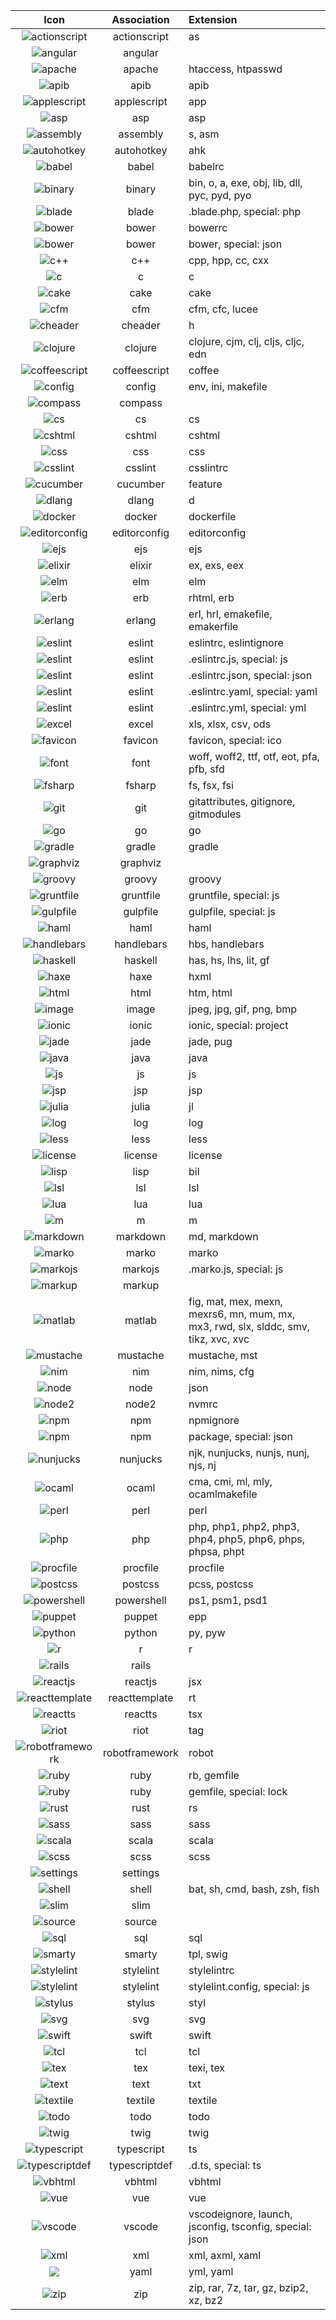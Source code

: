 | Icon | Association | Extension |
|:---:|:---:|:---|
| ![actionscript](icons/file_type_actionscript@2x.png)   | actionscript | as |
| ![angular](icons/file_type_angular@2x.png) | angular |  |
| ![apache](icons/file_type_apache@2x.png) | apache | htaccess, htpasswd |
| ![apib](icons/file_type_apib@2x.png) | apib | apib |
| ![applescript](icons/file_type_applescript@2x.png) | applescript | app |
| ![asp](icons/file_type_asp@2x.png) | asp | asp |
| ![assembly](icons/file_type_assembly@2x.png) | assembly | s, asm |
| ![autohotkey](icons/file_type_autohotkey@2x.png) | autohotkey | ahk |
| ![babel](icons/file_type_babel@2x.png) | babel | babelrc |
| ![binary](icons/file_type_binary@2x.png) | binary | bin, o, a, exe, obj, lib, dll, pyc, pyd, pyo |
| ![blade](icons/file_type_blade@2x.png) | blade | .blade.php, special: php |
| ![bower](icons/file_type_bower@2x.png) | bower | bowerrc |
| ![bower](icons/file_type_bower@2x.png) | bower | bower, special: json |
| ![c++](icons/file_type_c++@2x.png) | c++ | cpp, hpp, cc, cxx |
| ![c](icons/file_type_c@2x.png) | c | c |
| ![cake](icons/file_type_cake@2x.png) | cake | cake |
| ![cfm](icons/file_type_cfm@2x.png) | cfm | cfm, cfc, lucee |
| ![cheader](icons/file_type_cheader@2x.png) | cheader | h |
| ![clojure](icons/file_type_clojure@2x.png) | clojure | clojure, cjm, clj, cljs, cljc, edn |
| ![coffeescript](icons/file_type_coffeescript@2x.png) | coffeescript | coffee |
| ![config](icons/file_type_config@2x.png) | config | env, ini, makefile |
| ![compass](icons/file_type_compass@2x.png) | compass |   |
| ![cs](icons/file_type_cs@2x.png) | cs | cs |
| ![cshtml](icons/file_type_cshtml@2x.png) | cshtml | cshtml |
| ![css](icons/file_type_css@2x.png) | css | css |
| ![csslint](icons/file_type_csslint@2x.png) | csslint | csslintrc |
| ![cucumber](icons/file_type_cucumber@2x.png) | cucumber | feature |
| ![dlang](icons/file_type_dlang@2x.png) | dlang | d |
| ![docker](icons/file_type_docker@2x.png) | docker | dockerfile |
| ![editorconfig](icons/file_type_editorconfig@2x.png) | editorconfig | editorconfig |
| ![ejs](icons/file_type_ejs@2x.png) | ejs | ejs |
| ![elixir](icons/file_type_elixir@2x.png) | elixir | ex, exs, eex |
| ![elm](icons/file_type_elm@2x.png) | elm | elm |
| ![erb](icons/file_type_erb@2x.png) | erb | rhtml, erb |
| ![erlang](icons/file_type_erlang@2x.png) | erlang | erl, hrl, emakefile, emakerfile |
| ![eslint](icons/file_type_eslint@2x.png) | eslint | eslintrc, eslintignore |
| ![eslint](icons/file_type_eslint@2x.png) | eslint | .eslintrc.js, special: js |
| ![eslint](icons/file_type_eslint@2x.png) | eslint | .eslintrc.json, special: json |
| ![eslint](icons/file_type_eslint@2x.png) | eslint | .eslintrc.yaml, special: yaml |
| ![eslint](icons/file_type_eslint@2x.png) | eslint | .eslintrc.yml, special: yml |
| ![excel](icons/file_type_excel@2x.png) | excel | xls, xlsx, csv, ods |
| ![favicon](icons/file_type_favicon@2x.png) | favicon | favicon, special: ico |
| ![font](icons/file_type_font@2x.png) | font | woff, woff2, ttf, otf, eot, pfa, pfb, sfd |
| ![fsharp](icons/file_type_fsharp@2x.png) | fsharp | fs, fsx, fsi |
| ![git](icons/file_type_git@2x.png) | git | gitattributes, gitignore, gitmodules |
| ![go](icons/file_type_go@2x.png) | go | go |
| ![gradle](icons/file_type_gradle@2x.png) | gradle | gradle |
| ![graphviz](icons/file_type_graphviz@2x.png) | graphviz |   |
| ![groovy](icons/file_type_groovy@2x.png) | groovy | groovy |
| ![gruntfile](icons/file_type_gruntfile@2x.png) | gruntfile | gruntfile, special: js |
| ![gulpfile](icons/file_type_gulpfile@2x.png) | gulpfile | gulpfile, special: js |
| ![haml](icons/file_type_haml@2x.png) | haml | haml |
| ![handlebars](icons/file_type_handlebars@2x.png) | handlebars | hbs, handlebars |
| ![haskell](icons/file_type_haskell@2x.png) | haskell | has, hs, lhs, lit, gf |
| ![haxe](icons/file_type_haxe@2x.png) | haxe | hxml |
| ![html](icons/file_type_html@2x.png) | html | htm, html |
| ![image](icons/file_type_image@2x.png) | image | jpeg, jpg, gif, png, bmp |
| ![ionic](icons/file_type_ionic@2x.png) | ionic | ionic, special: project |
| ![jade](icons/file_type_jade@2x.png) | jade | jade, pug |
| ![java](icons/file_type_java@2x.png) | java | java |
| ![js](icons/file_type_js@2x.png) | js | js |
| ![jsp](icons/file_type_jsp@2x.png) | jsp | jsp |
| ![julia](icons/file_type_julia@2x.png) | julia | jl |
| ![log](icons/file_type_log@2x.png) | log | log |
| ![less](icons/file_type_less@2x.png) | less | less |
| ![license](icons/file_type_license@2x.png) | license | license |
| ![lisp](icons/file_type_lisp@2x.png) | lisp | bil |
| ![lsl](icons/file_type_lsl@2x.png) | lsl | lsl |
| ![lua](icons/file_type_lua@2x.png) | lua | lua |
| ![m](icons/file_type_m@2x.png) | m | m |
| ![markdown](icons/file_type_markdown@2x.png) | markdown | md, markdown |
| ![marko](icons/file_type_marko@2x.png) | marko | marko |
| ![markojs](icons/file_type_markojs@2x.png) | markojs | .marko.js, special: js |
| ![markup](icons/file_type_markup@2x.png) | markup |   |
| ![matlab](icons/file_type_matlab@2x.png) | matlab | fig, mat, mex, mexn, mexrs6, mn, mum, mx, mx3, rwd, slx, slddc, smv, tikz, xvc, xvc |
| ![mustache](icons/file_type_mustache@2x.png) | mustache | mustache, mst |
| ![nim](icons/file_type_nim@2x.png) | nim | nim, nims, cfg |
| ![node](icons/file_type_node@2x.png) | node | json |
| ![node2](icons/file_type_node2@2x.png) | node2 | nvmrc |
| ![npm](icons/file_type_npm@2x.png) | npm | npmignore |
| ![npm](icons/file_type_npm@2x.png) | npm | package, special: json |
| ![nunjucks](icons/file_type_nunjucks@2x.png) | nunjucks | njk, nunjucks, nunjs, nunj, njs, nj |
| ![ocaml](icons/file_type_ocaml@2x.png) | ocaml | cma, cmi, ml, mly, ocamlmakefile |
| ![perl](icons/file_type_perl@2x.png) | perl | perl |
| ![php](icons/file_type_php@2x.png) | php | php, php1, php2, php3, php4, php5, php6, phps, phpsa, phpt |
| ![procfile](icons/file_type_procfile@2x.png) | procfile | procfile |
| ![postcss](icons/file_type_postcss@2x.png) | postcss | pcss, postcss |
| ![powershell](icons/file_type_powershell@2x.png) | powershell | ps1, psm1, psd1 |
| ![puppet](icons/file_type_puppet@2x.png) | puppet | epp |
| ![python](icons/file_type_python@2x.png) | python | py, pyw |
| ![r](icons/file_type_r@2x.png) | r | r |
| ![rails](icons/file_type_rails@2x.png) | rails |   |
| ![reactjs](icons/file_type_reactjs@2x.png) | reactjs | jsx |
| ![reacttemplate](icons/file_type_reacttemplate@2x.png) | reacttemplate | rt |
| ![reactts](icons/file_type_reactts@2x.png) | reactts | tsx |
| ![riot](icons/file_type_riot@2x.png) | riot | tag |
| ![robotframework](icons/file_type_robotframework@2x.png) | robotframework | robot |
| ![ruby](icons/file_type_ruby@2x.png) | ruby | rb, gemfile |
| ![ruby](icons/file_type_ruby@2x.png) | ruby | gemfile, special: lock |
| ![rust](icons/file_type_rust@2x.png) | rust | rs |
| ![sass](icons/file_type_sass@2x.png) | sass | sass |
| ![scala](icons/file_type_scala@2x.png) | scala | scala |
| ![scss](icons/file_type_scss@2x.png) | scss | scss |
| ![settings](icons/file_type_settings@2x.png) | settings |   |
| ![shell](icons/file_type_shell@2x.png) | shell | bat, sh, cmd, bash, zsh, fish |
| ![slim](icons/file_type_slim@2x.png) | slim |   |
| ![source](icons/file_type_source@2x.png) | source |   |
| ![sql](icons/file_type_sql@2x.png) | sql | sql |
| ![smarty](icons/file_type_smarty@2x.png) | smarty | tpl, swig |
| ![stylelint](icons/file_type_stylelint@2x.png) | stylelint | stylelintrc |
| ![stylelint](icons/file_type_stylelint@2x.png) | stylelint | stylelint.config, special: js |
| ![stylus](icons/file_type_stylus@2x.png) | stylus | styl |
| ![svg](icons/file_type_svg@2x.png) | svg | svg |
| ![swift](icons/file_type_swift@2x.png) | swift | swift |
| ![tcl](icons/file_type_tcl@2x.png) | tcl | tcl |
| ![tex](icons/file_type_tex@2x.png) | tex | texi, tex |
| ![text](icons/file_type_text@2x.png) | text | txt |
| ![textile](icons/file_type_textile@2x.png) | textile | textile |
| ![todo](icons/file_type_todo@2x.png) | todo | todo |
| ![twig](icons/file_type_twig@2x.png) | twig | twig |
| ![typescript](icons/file_type_typescript@2x.png) | typescript | ts |
| ![typescriptdef](icons/file_type_typescriptdef@2x.png) | typescriptdef | .d.ts, special: ts |
| ![vbhtml](icons/file_type_vbhtml@2x.png) | vbhtml | vbhtml |
| ![vue](icons/file_type_vue@2x.png) | vue | vue |
| ![vscode](icons/file_type_vscode@2x.png) | vscode | vscodeignore, launch, jsconfig, tsconfig, special: json |
| ![xml](icons/file_type_xml@2x.png) | xml | xml, axml, xaml |
| ![](icons/file_type_yaml@2x.png) | yaml | yml, yaml |
| ![zip](icons/file_type_zip@2x.png) | zip | zip, rar, 7z, tar, gz, bzip2, xz, bz2 |